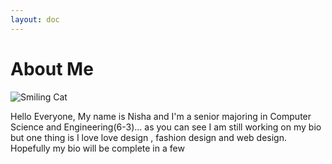 ```yaml
---
layout: doc
---
```



# About Me
![Smiling Cat](C:/6170/portfolio-nisha/assets/images/discoursedp.jpg)

Hello Everyone,
My name is Nisha and I'm a senior majoring in Computer Science and Engineering(6-3)... as you can see I am still working on my bio but one thing is I love love design , fashion design and web design. Hopefully my bio will be complete in a few